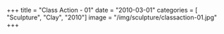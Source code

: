 +++
title = "Class Action - 01"
date = "2010-03-01"
categories = [ "Sculpture", "Clay", "2010"]
image = "/img/sculpture/classaction-01.jpg"
+++

